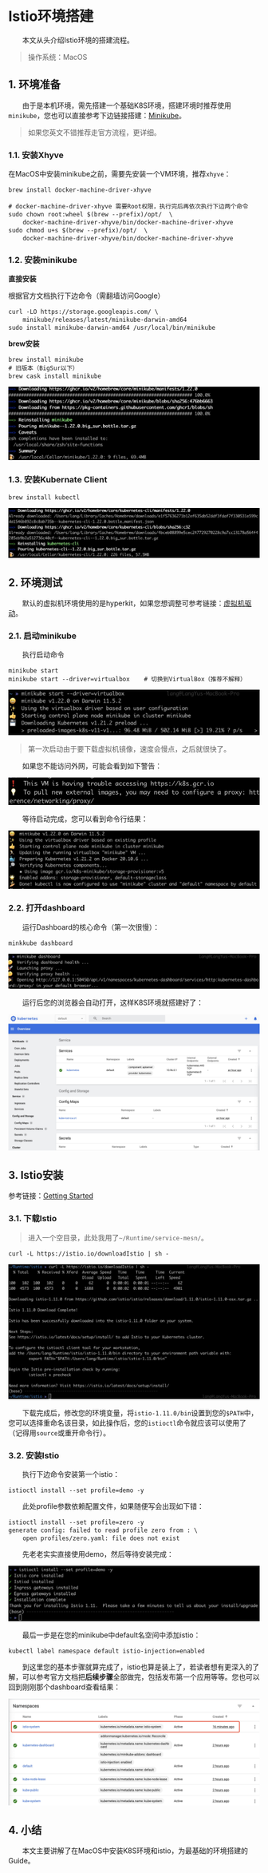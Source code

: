 # Istio环境搭建

&ensp;&ensp;&ensp;&ensp;本文从头介绍Istio环境的搭建流程。

> 操作系统：MacOS

## 1. 环境准备

&ensp;&ensp;&ensp;&ensp;由于是本机环境，需先搭建一个基础K8S环境，搭建环境时推荐使用`minikube`，您也可以直接参考下边链接搭建：[Minikube](https://minikube.sigs.k8s.io/docs/start/)。

> 如果您英文不错推荐走官方流程，更详细。

### 1.1. 安装Xhyve

在MacOS中安装minikube之前，需要先安装一个VM环境，推荐`xhyve`：

```shell
brew install docker-machine-driver-xhyve

# docker-machine-driver-xhyve 需要Root权限，执行完后再依次执行下边两个命令
sudo chown root:wheel $(brew --prefix)/opt/  \
    docker-machine-driver-xhyve/bin/docker-machine-driver-xhyve
sudo chmod u+s $(brew --prefix)/opt/  \
    docker-machine-driver-xhyve/bin/docker-machine-driver-xhyve
```

### 1.2. 安装minikube

**直接安装**

根据官方文档执行下边命令（需翻墙访问Google）

```shell
curl -LO https://storage.googleapis.com/ \
    minikube/releases/latest/minikube-darwin-amd64
sudo install minikube-darwin-amd64 /usr/local/bin/minikube
```

**brew安装**

```shell
brew install minikube
# 旧版本（BigSur以下）
brew cask install minikube
```

![](./_image/2021-08-14/2021-08-14-12-12-07.png)

### 1.3. 安装Kubernate Client

```shell
brew install kubectl
```

![](./_image/2021-08-14/2021-08-14-12-14-11.png)

## 2. 环境测试

&ensp;&ensp;&ensp;&ensp;默认的虚拟机环境使用的是hyperkit，如果您想调整可参考链接：[虚拟机驱动](https://minikube.sigs.k8s.io/docs/drivers/)。

### 2.1. 启动minikube

&ensp;&ensp;&ensp;&ensp;执行启动命令

```shell
minikube start
minikube start --driver=virtualbox    # 切换到VirtualBox（推荐不解释）
```

![](./_image/2021-08-14/2021-08-14-13-13-43.png)

> 第一次启动由于要下载虚拟机镜像，速度会慢点，之后就很快了。

&ensp;&ensp;&ensp;&ensp;如果您不能访问外网，可能会看到如下警告：

![](./_image/2021-08-14/2021-08-14-13-17-04.png)

&ensp;&ensp;&ensp;&ensp;等待启动完成，您可以看到命令行结果：

![](./_image/2021-08-14/2021-08-14-13-17-35.png)

### 2.2. 打开dashboard

&ensp;&ensp;&ensp;&ensp;运行Dashboard的核心命令（第一次很慢）：

```shell
minkkube dashboard
```

![](./_image/2021-08-14/2021-08-14-15-14-35.png)

&ensp;&ensp;&ensp;&ensp;运行后您的浏览器会自动打开，这样K8S环境就搭建好了：

![](./_image/2021-08-14/2021-08-14-15-15-39.png)

## 3. Istio安装

参考链接：[Getting Started](https://istio.io/latest/docs/setup/getting-started/)

### 3.1. 下载Istio

> 进入一个空目录，此处我用了`~/Runtime/service-mesn/`。

```shell
curl -L https://istio.io/downloadIstio | sh -
```

![](./_image/2021-08-14/2021-08-14-15-33-05.png)

&ensp;&ensp;&ensp;&ensp;下载完成后，修改您的环境变量，将`istio-1.11.0/bin`设置到您的`$PATH`中，您可以选择重命名该目录，如此操作后，您的`istioctl`命令就应该可以使用了（记得用`source`或重开命令行）。

### 3.2. 安装Istio

&ensp;&ensp;&ensp;&ensp;执行下边命令安装第一个istio：

```shell
istioctl install --set profile=demo -y
```

&ensp;&ensp;&ensp;&ensp;此处profile参数依赖配置文件，如果随便写会出现如下错：

```shell
istioctl install --set profile=zero -y
generate config: failed to read profile zero from : \
    open profiles/zero.yaml: file does not exist
```

&ensp;&ensp;&ensp;&ensp;先老老实实直接使用demo，然后等待安装完成：

![](./_image/2021-08-14/2021-08-14-15-45-23.png)

&ensp;&ensp;&ensp;&ensp;最后一步是在您的minikube中default名空间中添加istio：

```shell
kubectl label namespace default istio-injection=enabled
```

&ensp;&ensp;&ensp;&ensp;到这里您的基本步骤就算完成了，istio也算是装上了，若读者想有更深入的了解，可以参考官方文档把**后续步骤**全部做完，包括发布第一个应用等等。您也可以回到刚刚那个dashboard查看结果：

![](./_image/2021-08-14/2021-08-14-15-59-11.png)

## 4. 小结

&ensp;&ensp;&ensp;&ensp;本文主要讲解了在MacOS中安装K8S环境和istio，为最基础的环境搭建的Guide。




